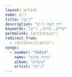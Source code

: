 ```yaml
---
layout: artist
name: ג'וש
title: "ג'וש"
description: "דף האמן ג'וש"
keywords: "שירים, מוזיקה, ג'וש"
permalink: /artists/ג'וש
redirect_from:
  - /artists/list/ג'וש
songs:
  - number: "58014"
    name: "ברכת כהנים"
    album: "סינגלים"
    artist: "ג'וש"
---
```

